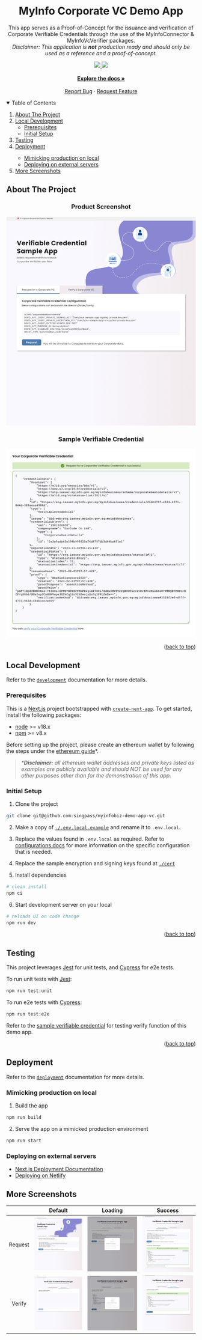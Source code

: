 <div id="top"></div>
<div align="center">
  <h1 align="center">MyInfo Corporate VC Demo App</h1>
  <p align="center">
    This app serves as a Proof-of-Concept for the issuance and verification of Corporate Verifiable Credentials through the use of the MyInfoConnector & MyInfoVcVerifier packages.<br />
    <em>Disclaimer: This application is <strong>not</strong> production ready and should only be used as a reference and a proof-of-concept.</em>
    <div>
      <!-- SHIELD BADGES -->
      <!-- package dependency -->
      <a href="./package.json">
        <img src="https://img.shields.io/github/package-json/dependency-version/singpass/myinfobiz-demo-app-vc/myinfo-vc-verifier?color=informational">
      </a>
      <a href="https://github.com/singpass/myinfobiz-demo-app-vc/actions/workflows/ci.yml">
        <img src="https://img.shields.io/github/actions/workflow/status/singpass/myinfobiz-demo-app-vc/ci.yml">
      </a>
    </div>
    <br />
    <a href="./docs"><strong>Explore the docs »</strong></a>
    <br />
    <br />
    <a href="https://github.com/singpass/myinfobiz-demo-app-vc/issues/new?assignees=&labels=&template=bug_report.md&title=">Report Bug</a>
    ·
    <a href="https://github.com/singpass/myinfobiz-demo-app-vc/issues/new?assignees=&labels=&template=feature_request.md&title=">Request Feature</a>
  </p>
</div>

<!-- TABLE OF CONTENTS -->
<details open>
  <summary>Table of Contents</summary>
  <ol>
    <li>
      <a href="#about-the-project">About The Project</a>
    </li>
    <li>
      <a href="#local-development">Local Development</a>
      <ul>
        <li><a href="#prerequisites">Prerequisites</a></li>
        <li><a href="#initial-setup">Initial Setup</a></li>
      </ul>
    </li>
    <li><a href="#testing">Testing</a></li>
    <li><a href="#deployment">Deployment</a></li>
      <ul>
        <li><a href="#mimicking-production-on-local">Mimicking production on local</a></li>
        <li><a href="#deploying-on-external-servers">Deploying on external servers</a></li>
      </ul>
    <li><a href="#more-screenshots">More Screenshots</a></li>
  </ol>
</details>

<!-- ABOUT THE PROJECT -->

## About The Project

<div align="center">
  <h3>Product Screenshot</h3>
  <img
    src=".github/screenshots/request-home.png"
    alt="Product Screenshot"
    width="800"
  >
  <h3>Sample Verifiable Credential</h3>
  <img
    src=".github/screenshots/sample-corporate-vc.png"
    alt="Product Screenshot"
    width="800"
  >
</div>

<p align="right">(<a href="#top">back to top</a>)</p>

## Local Development

Refer to the [`development`](./docs/development.md) documentation for more details.

### Prerequisites

This is a [Next.js](https://nextjs.org/) project bootstrapped with [`create-next-app`](https://github.com/vercel/next.js/tree/canary/packages/create-next-app). To get started, install the following packages:

- [node](https://nodejs.org/en/) >= v18.x
- [npm](https://nodejs.org/en/download) >= v8.x

Before setting up the project, please create an ethereum wallet by following the steps under the [ethereum guide](/docs/ethereum.md)\*.

> _\***Disclaimer:** all ethereum wallet addresses and private keys listed as examples are publicly available and should NOT be used for any other purposes other than for the demonstration of this app._

### Initial Setup

1. Clone the project

```bash
git clone git@github.com:singpass/myinfobiz-demo-app-vc.git
```

2. Make a copy of [`./.env.local.example`](.env.local.example) and rename it to `.env.local`.
3. Replace the values found in `.env.local` as required. Refer to [configurations docs](docs/configurations.md) for more information on the specific configuration that is needed.

4. Replace the sample encryption and signing keys found at [`./cert`](./cert/)

5. Install dependencies

```bash
# clean install
npm ci
```

6. Start development server on your local

```bash
# reloads UI on code change
npm run dev
```

<p align="right">(<a href="#top">back to top</a>)</p>

## Testing

This project leverages [Jest] for unit tests, and [Cypress] for e2e tests.

To run unit tests with [Jest]:

```bash
npm run test:unit
```

To run e2e tests with [Cypress]:

```bash
npm run test:e2e
```

Refer to the [sample verifiable credential](/docs/example-vc.json) for testing verify function of this demo app.

<p align="right">(<a href="#top">back to top</a>)</p>

## Deployment

Refer to the [`deployment`](./docs/deployment.md) documentation for more details.

### Mimicking production on local

1. Build the app

```bash
npm run build
```

2. Serve the app on a mimicked production environment

```bash
npm run start
```

### Deploying on external servers

- [Next.js Deployment Documentation](https://nextjs.org/docs/deployment)
- [Deploying on Netlify](https://www.netlify.com/with/nextjs/)

## More Screenshots

|         |                     Default                      |                       Loading                       |                       Success                       |
| :-----: | :----------------------------------------------: | :-------------------------------------------------: | :-------------------------------------------------: |
| Request | ![image](./.github/screenshots/request-home.png) | ![image](./.github/screenshots/request-loading.png) | ![image](./.github/screenshots/request-success.png) |
| Verify  | ![image](./.github/screenshots/verify-home.png)  | ![image](./.github/screenshots/verify-loading.png)  | ![image](./.github/screenshots/verify-success.png)  |

[jest]: https://jestjs.io/
[cypress]: https://www.cypress.io/

